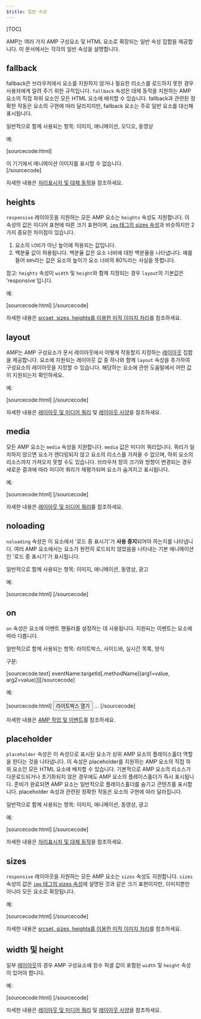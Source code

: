 ```yaml
---
$title: 일반 속성
---
```


[TOC]

AMP는 여러 가지 AMP 구성요소 및 HTML 요소로 확장되는 일반 속성 집합을 제공합니다. 이 문서에서는 각각의 일반 속성을 설명합니다.

## fallback

fallback은 브라우저에서 요소를 지원하지 않거나 필요한 리소스를 로드하지 못한 경우 사용자에게 알려 주기 위한 규칙입니다. `fallback` 속성은 대체 동작을 지원하는 AMP 요소의 직접 하위 요소인 모든 HTML 요소에 배치할 수 있습니다. fallback과 관련된 정확한 작동은 요소의 구현에 따라 달라지지만, fallback 요소는 주로 일반 요소를 대신해 표시됩니다.

일반적으로 함께 사용되는 항목: 이미지, 애니메이션, 오디오, 동영상

예:

[sourcecode:html]
<amp-anim src="animated.gif" width="466" height="355" layout="responsive" >

  <div fallback>이 기기에서 애니메이션 이미지를 표시할 수 없습니다.</div>
</amp-anim>
[/sourcecode]

자세한 내용은 [자리표시자 및 대체 동작](../../../documentation/guides-and-tutorials/develop/style_and_layout/placeholders.md)을 참조하세요.

## heights

`responsive` 레이아웃을 지원하는 모든 AMP 요소는 `heights` 속성도 지원합니다. 이 속성의 값은 미디어 표현에 따른 크기 표현이며, [`img` 태그의 sizes 속성](https://developer.mozilla.org/ko-KR/docs/Web/HTML/Element/img)과 비슷하지만 2가지 중요한 차이점이 있습니다.

1. 요소의 너비가 아닌 높이에 적용되는 값입니다.
2. 백분율 값이 허용됩니다. 백분율 값은 요소 너비에 대한 백분율을 나타냅니다. 예를 들어 `80%`라는 값은 요소의 높이가 요소 너비의 80%라는 사실을 뜻합니다.

참고: `heights` 속성이 `width` 및 `height`와 함께 지정되는 경우 `layout`의 기본값은 'responsive`입니다.

예:

[sourcecode:html]
<amp-img src="amp.png"
    width="320" height="256"
    heights="(min-width:500px) 200px, 80%">
</amp-img>
[/sourcecode]

자세한 내용은 [srcset, sizes, heights를 이용한 미적 이미지 처리](../../../documentation/guides-and-tutorials/develop/style_and_layout/art_direction.md)를 참조하세요.

## layout

AMP는 AMP 구성요소가 문서 레이아웃에서 어떻게 작동할지 지정하는 [레이아웃](../../../documentation/guides-and-tutorials/develop/style_and_layout/control_layout.md#the-layout-attribute) 집합을 제공합니다. 요소에 지원되는 레이아웃 값 중 하나와 함께 `layout` 속성을 추가하여 구성요소의 레이아웃을 지정할 수 있습니다. 해당하는 요소에 관한 도움말에서 어떤 값이 지원되는지 확인하세요.

예:

[sourcecode:html]
<amp-img src="/img/amp.jpg"
    width="1080"
    height="610"
    layout="responsive"
    alt="이미지">
</amp-img>
[/sourcecode]

자세한 내용은 [레이아웃 및 미디어 쿼리](../../../documentation/guides-and-tutorials/develop/style_and_layout/control_layout.md) 및 [레이아웃 사양](amp-html-layout/index.md)을 참조하세요.

## media <a name="media"></a>

모든 AMP 요소는 `media` 속성을 지원합니다. `media` 값은 미디어 쿼리입니다. 쿼리가 일치하지 않으면 요소가 렌더링되지 않고 요소의 리소스를 가져올 수 없으며, 하위 요소의 리소스까지 가져오지 못할 수도 있습니다. 브라우저 창의 크기와 방향이 변경되는 경우 새로운 결과에 따라 미디어 쿼리가 재평가되며 요소가 숨겨지고 표시됩니다.

예:

[sourcecode:html]
<amp-img
    media="(min-width: 650px)"
    src="wide.jpg"
    width="466"
    height="355" layout="responsive"></amp-img>
<amp-img
    media="(max-width: 649px)"
    src="narrow.jpg"
    width="527"
    height="193" layout="responsive"></amp-img>
[/sourcecode]

자세한 내용은 [레이아웃 및 미디어 쿼리](../../../documentation/guides-and-tutorials/develop/style_and_layout/control_layout.md#element-media-queries)를 참조하세요.

## noloading

`noloading` 속성은 이 요소에서 '로드 중 표시기'가 **사용 중지**되어야 하는지를 나타냅니다. 여러 AMP 요소에서는 요소가 완전히 로드되지 않았음을 나타내는 기본 애니메이션인 '로드 중 표시기'가 표시됩니다.

일반적으로 함께 사용되는 항목: 이미지, 애니메이션, 동영상, 광고

예:

[sourcecode:html]
<amp-img src="card.jpg"
    noloading
    height="190"
    width="297"
    layout="responsive">
</amp-img>
[/sourcecode]

## on

`on` 속성은 요소에 이벤트 핸들러를 설정하는 데 사용됩니다. 지원되는 이벤트는 요소에 따라 다릅니다.

일반적으로 함께 사용되는 항목: 라이트박스, 사이드바, 실시간 목록, 양식

구문:

[sourcecode:text]
eventName:targetId[.methodName[(arg1=value, arg2=value)]][/sourcecode]

예:

[sourcecode:html]
<button on="tap:my-lightbox">라이트박스 열기</button>
<amp-lightbox id="my-lightbox" layout="nodisplay">
...
</amp-lightbox>
[/sourcecode]

자세한 내용은 [AMP 작업 및 이벤트](amp-actions-and-events.md)를 참조하세요.

## placeholder

`placeholder` 속성은 이 속성으로 표시된 요소가 상위 AMP 요소의 플레이스홀더 역할을 한다는 것을 나타냅니다. 이 속성은 placeholder를 지원하는 AMP 요소의 직접 하위 요소인 모든 HTML 요소에 배치할 수 있습니다. 기본적으로 AMP 요소의 리소스가 다운로드되거나 초기화되지 않은 경우에도 AMP 요소의 플레이스홀더가 즉시 표시됩니다. 준비가 완료되면 AMP 요소는 일반적으로 플레이스홀더를 숨기고 콘텐츠를 표시합니다. placeholder 속성과 관련된 정확한 작동은 요소의 구현에 따라 달라집니다.

일반적으로 함께 사용되는 항목: 이미지, 애니메이션, 동영상, 광고

예:

[sourcecode:html]
<amp-anim src="animated.gif" width="466" height="355" layout="responsive">
<amp-img placeholder src="preview.png" layout="fill"></amp-img>
</amp-anim>
[/sourcecode]

자세한 내용은 [자리표시자 및 대체 동작](../../../documentation/guides-and-tutorials/develop/style_and_layout/placeholders.md)을 참조하세요.

## sizes

`responsive` 레이아웃을 지원하는 모든 AMP 요소는 `sizes` 속성도 지원합니다. `sizes` 속성의 값은 [`img` 태그의 sizes 속성](https://developer.mozilla.org/ko-KR/docs/Web/HTML/Element/img)에 설명된 것과 같은 크기 표현이지만, 이미지뿐만 아니라 모든 요소로 확장됩니다.

예:

[sourcecode:html]
<amp-img src="amp.png"
    width="400" height="300"
    layout="responsive"
    sizes="(min-width: 320px) 320px, 100vw">
</amp-img>
[/sourcecode]

자세한 내용은 [srcset, sizes, heights를 이용한 미적 이미지 처리](../../../documentation/guides-and-tutorials/develop/style_and_layout/art_direction.md)를 참조하세요.

## width 및 height

일부 [레이아웃](../../../documentation/guides-and-tutorials/develop/style_and_layout/control_layout.md#the-layout-attribute)의 경우 AMP 구성요소에 정수 픽셀 값이 포함된 `width` 및 `height` 속성이 있어야 합니다.

예:

[sourcecode:html]
<amp-anim width="245"
    height="300"
    src="/img/cat.gif"
    alt="고양이 애니메이션">
</amp-anim>
[/sourcecode]

자세한 내용은 [레이아웃 및 미디어 쿼리](../../../documentation/guides-and-tutorials/develop/style_and_layout/control_layout.md) 및 [레이아웃 사양](amp-html-layout/index.md)을 참조하세요.
